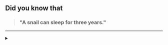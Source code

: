 ## Did you know that

<h3>
  <blockquote>
<!--START_SECTION:debris-->                                                                                                                                                                                                                             
"A snail can sleep for three years."
<!--END_SECTION:debris-->
  </blockquote>
</h3>

-----

<details>
  <summary></summary>

<img src="https://github-readme-stats.vercel.app/api?show_icons=true&hide=issues&username=ekickx"> <img src="https://github-readme-stats.vercel.app/api/top-langs/?layout=compact&username=ekickx">

</details>
